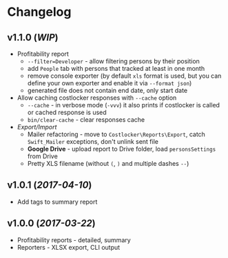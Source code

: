
# Changelog

## v1.1.0 (_WIP_)

* Profitability report
    * `--filter=Developer` - allow filtering persons by their position
    * add `People` tab with persons that tracked at least in one month
    * remove console exporter (by default `xls` format is used, but you can define your own exporter and enable it via `--format json`)
    * generated file does not contain end date, only start date 
* Allow caching costlocker responses with `--cache` option
    * `--cache` - in verbose mode (`-vvv`) it also prints if costlocker is called or cached response is used
    * `bin/clear-cache` - clear responses cache
* _Export/Import_
    * Mailer refactoring - move to `Costlocker\Reports\Export`, catch `Swift_Mailer` exceptions, don't unlink sent file
    * **Google Drive** - upload report to Drive folder, load `personsSettings` from Drive
    * Pretty XLS filename (without `(`, `)` and multiple dashes `--`)

## v1.0.1 (_2017-04-10_)

* Add tags to summary report

## v1.0.0 (_2017-03-22_)

* Profitability reports - detailed, summary
* Reporters - XLSX export, CLI output
